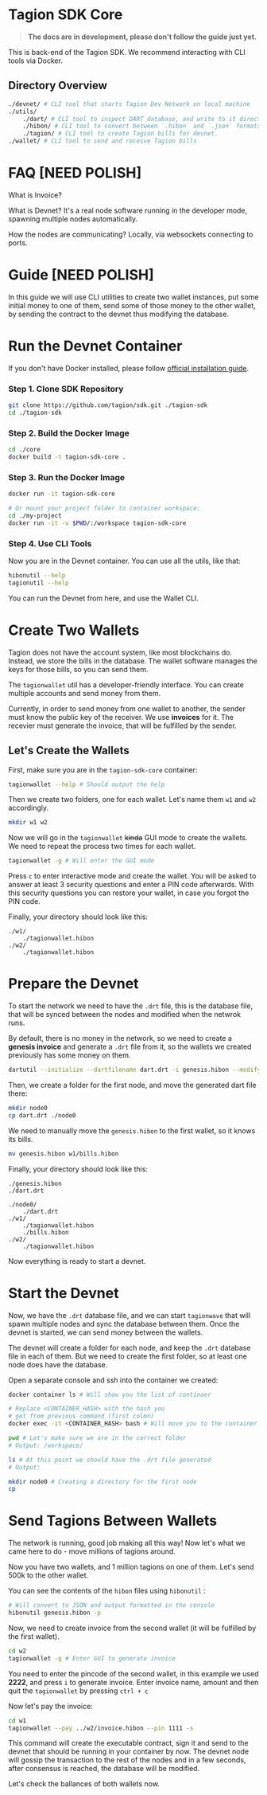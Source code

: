 # Tagion SDK Core

> **The docs are in development, please don't follow the guide just yet.**

This is back-end of the Tagion SDK. We recommend interacting with CLI tools via Docker.

## Directory Overview

``` bash
./devnet/ # CLI tool that starts Tagion Dev Network on local machine
./utils/
    ./dart/ # CLI tool to inspect DART database, and write to it directly.
    ./hibon/ # CLI tool to convert between `.hibon` and `.json` formats.
    ./tagion/ # CLI tool to create Tagion bills for devnet.
./wallet/ # CLI tool to send and receive Tagion bills
```

# FAQ [NEED POLISH]

What is Invoice?

What is Devnet?
It's a real node software running in the developer mode, spawning multiple nodes automatically.

How the nodes are communicating?
Locally, via websockets connecting to ports.

# Guide [NEED POLISH]

In this guide we will use CLI utilities to create two wallet instances, put some initial money to one of them, send some of those money to the other wallet, by sending the contract to the devnet thus modifying the database.

# Run the Devnet Container

If you don't have Docker installed, please follow [official installation guide](https://docs.docker.com/get-started/).

### Step 1. Clone SDK Repository

``` bash
git clone https://github.com/tagion/sdk.git ./tagion-sdk
cd ./tagion-sdk
```

### Step 2. Build the Docker Image

``` bash
cd ./core
docker build -t tagion-sdk-core .
```

### Step 3. Run the Docker Image

``` bash
docker run -it tagion-sdk-core

# Or mount your project folder to container workspace:
cd ./my-project
docker run -it -v $PWD/:/workspace tagion-sdk-core
```

### Step 4. Use CLI Tools

Now you are in the Devnet container. You can use all the utils, like that:

``` bash
hibonutil --help
tagionutil --help
```

You can run the Devnet from here, and use the Wallet CLI.

# Create Two Wallets

Tagion does not have the account system, like most blockchains do. Instead, we store the bills in the database. The wallet software manages the keys for those bills, so you can send them.

The `tagionwallet` util has a developer-friendly interface. You can create multiple accounts and send money from them.

Currently, in order to send money from one wallet to another, the sender must know the public key of the receiver. We use **invoices** for it. The recevier must generate the invoice, that will be fulfilled by the sender.

## Let's Create the Wallets

First, make sure you are in the `tagion-sdk-core` container:

``` bash
tagionwallet --help # Should output the help
```

Then we create two folders, one for each wallet. Let's name them `w1` and `w2` accordingly.

``` bash
mkdir w1 w2
```

Now we will go in the `tagionwallet` ~~kinda~~ GUI mode to create the wallets. We need to repeat the process two times for each wallet.

``` bash
tagionwallet -g # Will enter the GUI mode
```

Press `c` to enter interactive mode and create the wallet. You will be asked to answer at least 3 security questions and enter a PIN code afterwards. With this security questions you can restore your wallet, in case you forgot the PIN code.

Finally, your directory should look like this:

```
./w1/
    ./tagionwallet.hibon
./w2/
    ./tagionwallet.hibon
```

# Prepare the Devnet

To start the network we need to have the `.drt` file, this is the database file, that will be synced between the nodes and modified when the netwrok runs.

By default, there is no money in the network, so we need to create a **genesis invoice** and generate a `.drt` file from it, so the wallets we created previously has some money on them.

``` bash
dartutil --initialize --dartfilename dart.drt -i genesis.hibon --modify
```

Then, we create a folder for the first node, and move the generated dart file there:

``` bash
mkdir node0
cp dart.drt ./node0
```

We need to manually move the `genesis.hibon` to the first wallet, so it knows its bills.

``` bash
mv genesis.hibon w1/bills.hibon
```

Finally, your directory should look like this:

```
./genesis.hibon
./dart.drt

./node0/
    ./dart.drt 
./w1/
    ./tagionwallet.hibon
    ./bills.hibon
./w2/
    ./tagionwallet.hibon
```

Now everything is ready to start a devnet.

# Start the Devnet

Now, we have the `.drt` database file, and we can start `tagionwave` that will spawn multiple nodes and sync the database between them. Once the devnet is started, we can send money between the wallets.

The devnet will create a folder for each node, and keep the `.drt` database file in each of them. But we need to create the first folder, so at least one node does have the database.

Open a separate console and ssh into the container we created:
```bash
docker container ls # Will show you the list of continaer

# Replace <CONTAINER_HASH> with the hash you
# get from previous command (first colmn)
docker exec -it <CONTAINER_HASH> bash # Will move you to the container
```

``` bash
pwd # Let's make sure we are in the correct folder
# Output: /workspace/

ls # At this point we should have the .drt file generated
# Output: 

mkdir node0 # Creating a directory for the first node
cp 
```

# Send Tagions Between Wallets

The network is running, good job making all this way! Now let's what we came here to do - move millions of tagions around.

Now you have two wallets, and 1 million tagions on one of them. Let's send 500k to the other wallet.



You can see the contents of the `hibon` files using `hibonutil` :

``` bash
# Will convert to JSON and output formatted in the console
hibonutil genesis.hibon -p 
```
  

Now, we need to create invoice from the second wallet (it will be fulfilled by the first wallet).

``` bash
cd w2
tagionwallet -g # Enter GUI to generate invoice
```

You need to enter the pincode of the second wallet, in this example we used **2222**, and press `i` to generate invoice. Enter invoice name, amount and then quit the `tagionwallet` by pressing `ctrl + c` 

Now let's pay the invoice:

``` bash
cd w1
tagionwallet --pay ../w2/invoice.hibon --pin 1111 -s
```

This command will create the executable contract, sign it and send to the devnet that should be running in your container by now. The devnet node will gossip the transaction to the rest of the nodes and in a few seconds, after consensus is reached, the database will be modified.

Let's check the ballances of both wallets now.

